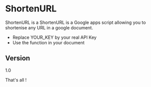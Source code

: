 ShortenURL
=========

ShortenURL is a ShortenURL is a Google apps script allowing you to shortenise any URL in a google document.

  - Replace YOUR_KEY by your real API Key
  - Use the function in your document

Version
----

1.0

That's all !
